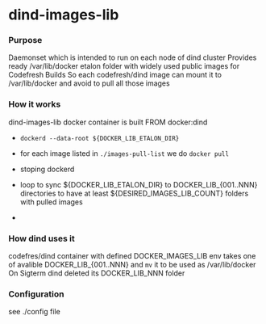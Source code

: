 # dind-images-lib

### Purpose
Daemonset which is intended to run on each node of dind cluster
Provides ready /var/lib/docker etalon folder with widely used public images for Codefresh Builds
So each codefresh/dind image can mount it to /var/lib/docker and avoid to pull all those images

### How it works
dind-images-lib docker container is built FROM docker:dind 
- `dockerd --data-root ${DOCKER_LIB_ETALON_DIR}`
- for each image listed in `./images-pull-list` we do `docker pull `
- stoping dockerd

- loop to sync ${DOCKER_LIB_ETALON_DIR} to DOCKER_LIB_{001..NNN} directories to have at least ${DESIRED_IMAGES_LIB_COUNT} folders with pulled images
- 

### How dind uses it
codefres/dind container with defined DOCKER_IMAGES_LIB env takes one of avalible DOCKER_LIB_{001..NNN} and `mv` it to be used as /var/lib/docker
On Sigterm dind deleted its DOCKER_LIB_NNN folder


### Configuration
see ./config file




 





